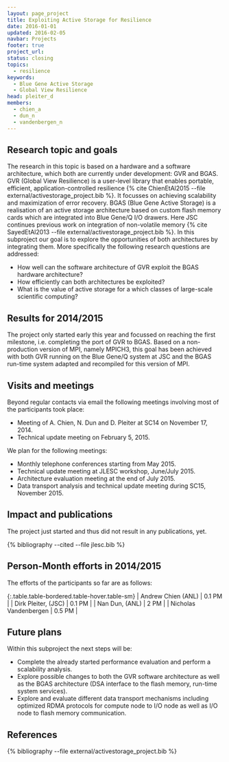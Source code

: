 ```yaml
---
layout: page_project
title: Exploiting Active Storage for Resilience
date: 2016-01-01
updated: 2016-02-05
navbar: Projects
footer: true
project_url:
status: closing
topics:
  - resilience
keywords:
  - Blue Gene Active Storage
  - Global View Resilience
head: pleiter_d
members:
  - chien_a
  - dun_n
  - vandenbergen_n
---
```


## Research topic and goals
The research in this topic is based on a hardware and a software architecture, which both are currently under development: GVR and BGAS.
GVR (Global View Resilience) is a user-level library that enables portable, efficient, application-controlled resilience {% cite ChienEtAl2015 --file external/activestorage_project.bib %}.
It focusses on achieving scalability and maximization of error recovery.
BGAS (Blue Gene Active Storage) is a realisation of an active storage architecture based on custom flash memory cards which are integrated into Blue Gene/Q I/O drawers.
Here JSC continues previous work on integration of non-volatile memory {% cite SayedEtAl2013 --file external/activestorage_project.bib %}.
In this subproject our goal is to explore the opportunities of both architectures by integrating them.
More specifically the following research questions are addressed:

* How well can the software architecture of GVR exploit the BGAS hardware architecture?
* How efficiently can both architectures be exploited?
* What is the value of active storage for a which classes of large-scale scientific computing?


## Results for 2014/2015
The project only started early this year and focussed on reaching the first milestone, i.e. completing the port of GVR to BGAS.
Based on a non-production version of MPI, namely MPICH3, this goal has been achieved with both GVR running on the Blue Gene/Q system at JSC and the BGAS run-time system adapted and recompiled for this version of MPI.

## Visits and meetings
Beyond regular contacts via email the following meetings involving most of the participants took place:

* Meeting of A. Chien, N. Dun and D. Pleiter at SC14 on November 17, 2014.
* Technical update meeting on February 5, 2015.

We plan for the following meetings:

* Monthly telephone conferences starting from May 2015.
* Technical update meeting at JLESC workshop, June/July 2015.
* Architecture evaluation meeting at the end of July 2015.
* Data transport analysis and technical update meeting during SC15, November 2015.

## Impact and publications
The project just started and thus did not result in any publications, yet.

<!--

-->
{% bibliography --cited --file jlesc.bib %}


## Person-Month efforts in 2014/2015

The efforts of the participants so far are as follows:

{:.table.table-bordered.table-hover.table-sm}
| Andrew Chien (ANL)   | 0.1 PM |
| Dirk Pleiter, (JSC)  | 0.1 PM |
| Nan Dun, (ANL)       | 2 PM   |
| Nicholas Vandenbergen | 0.5 PM |


## Future plans
Within this subproject the next steps will be:

* Complete the already started performance evaluation and perform a scalability analysis.
* Explore possible changes to both the GVR software architecture as well as the BGAS architecture (DSA interface to the flash memory, run-time system services).
* Explore and evaluate different data transport mechanisms including optimized RDMA protocols for compute node to I/O node as well as I/O node to flash memory communication.


## References
{% bibliography --file external/activestorage_project.bib %}
